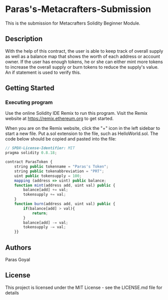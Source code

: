 # Paras's-Metacrafters-Submission

This is the submission for Metacrafters Solidity Beginner Module. 

## Description

With the help of this contract, the user is able to keep track of overall supply as well as a balance map that shows the worth of each address or account owner. If the user has enough tokens, he or she can either mint more tokens to increase the overall supply or burn tokens to reduce the supply's value. An if statement is used to verify this. 

## Getting Started

### Executing program

Use the online Solidity IDE Remix to run this program. Visit the Remix website at https://remix.ethereum.org to get started.

When you are on the Remix website, click the "+" icon in the left sidebar to start a new file. Put a.sol extension to the file, such as HelloWorld.sol. The code below should be copied and pasted into the file:

```javascript
// SPDX-License-Identifier: MIT
pragma solidity 0.8.18;

contract ParasToken {
    string public tokenname = "Paras's Token";
    string public tokenabbreviation = "PRT";
    uint public tokensupply = 100;
    mapping (address => uint) public balance;
    function mint(address add, uint val) public {
        balance[add] += val; 
        tokensupply += val;
    } 
    function burn(address add, uint val) public {
        if(balance[add] > val){
            return;
        }
        balance[add] -= val;
        tokensupply -= val;
    }}
```

## Authors

Paras Goyal


## License

This project is licensed under the MIT License - see the LICENSE.md file for details
